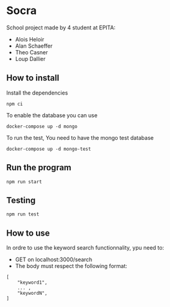 # Socra

School project made by 4 student at EPITA:

- Alois Heloir
- Alan Schaeffer
- Theo Casner
- Loup Dallier

## How to install

Install the dependencies

```
npm ci
```

To enable the database you can use

```
docker-compose up -d mongo
```

To run the test,
You need to have the mongo test database

```
docker-compose up -d mongo-test
```

## Run the program

```
npm run start
```

## Testing

```
npm run test
```

## How to use

In ordre to use the keyword search functionnality, ypu need to:

- GET on localhost:3000/search
- The body must respect the following format:

```
[
    "keyword1",
    ... ,
    "keywordN",
]
```
